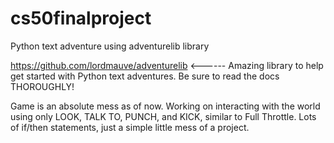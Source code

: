 # cs50finalproject
Python text adventure using adventurelib library


https://github.com/lordmauve/adventurelib <------ Amazing library to help get started with Python text adventures. Be sure to read the docs
THOROUGHLY! 

Game is an absolute mess as of now. Working on interacting with the world using only LOOK, TALK TO, PUNCH, and KICK, similar to Full Throttle. Lots of if/then statements, just a simple little mess of a project.
